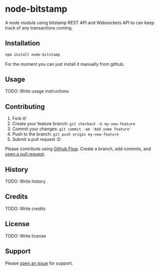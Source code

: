 # node-bitstamp

A node module using bitstamp REST API and Websockets API to can keep track of any transactions coming.

## Installation

```sh
npm install node-bitstamp
```
For the moment you can just install it manually from github.

## Usage

TODO: Write usage instructions

## Contributing

1. Fork it!
2. Create your feature branch: `git checkout -b my-new-feature`
3. Commit your changes: `git commit -am 'Add some feature'`
4. Push to the branch: `git push origin my-new-feature`
5. Submit a pull request :D

Please contribute using [Github Flow](https://guides.github.com/introduction/flow/). Create a branch, add commits, and [open a pull request](https://github.com/myNodeModules/node-bitstamp/compare/).

## History

TODO: Write history

## Credits

TODO: Write credits

## License

TODO: Write license

## Support

Please [open an issue](https://github.com/myNodeModules/node-bitstamp/issues/new) for support.
